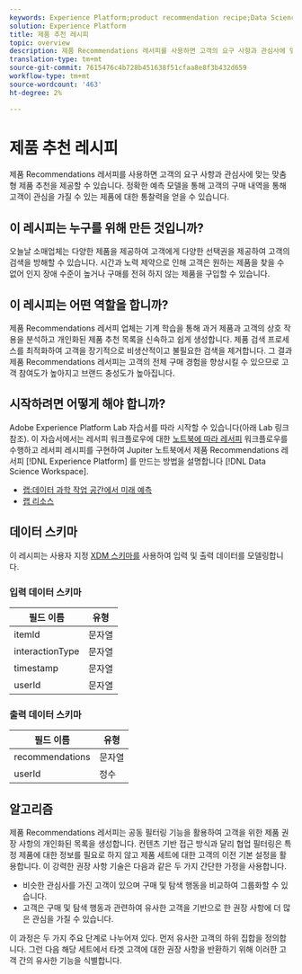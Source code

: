 ```yaml
---
keywords: Experience Platform;product recommendation recipe;Data Science Workspace;popular topics;recipes;pre build recipe
solution: Experience Platform
title: 제품 추천 레시피
topic: overview
description: 제품 Recommendations 레서피를 사용하면 고객의 요구 사항과 관심사에 맞는 맞춤형 제품 추천을 제공할 수 있습니다. 정확한 예측 모델을 통해 고객의 구매 내역을 통해 고객이 관심을 가질 수 있는 제품에 대한 통찰력을 얻을 수 있습니다.
translation-type: tm+mt
source-git-commit: 7615476c4b728b451638f51cfaa8e8f3b432d659
workflow-type: tm+mt
source-wordcount: '463'
ht-degree: 2%

---
```



# 제품 추천 레시피

제품 Recommendations 레서피를 사용하면 고객의 요구 사항과 관심사에 맞는 맞춤형 제품 추천을 제공할 수 있습니다. 정확한 예측 모델을 통해 고객의 구매 내역을 통해 고객이 관심을 가질 수 있는 제품에 대한 통찰력을 얻을 수 있습니다.

## 이 레시피는 누구를 위해 만든 것입니까?

오늘날 소매업체는 다양한 제품을 제공하여 고객에게 다양한 선택권을 제공하여 고객의 검색을 방해할 수 있습니다. 시간과 노력 제약으로 인해 고객은 원하는 제품을 찾을 수 없어 인지 장애 수준이 높거나 구매를 전혀 하지 않는 제품을 구입할 수 있습니다.

## 이 레시피는 어떤 역할을 합니까?

제품 Recommendations 레서피 업체는 기계 학습을 통해 과거 제품과 고객의 상호 작용을 분석하고 개인화된 제품 추천 목록을 신속하고 쉽게 생성합니다. 제품 검색 프로세스를 최적화하여 고객을 장기적으로 비생산적이고 불필요한 검색을 제거합니다. 그 결과 제품 Recommendations 레서피는 고객의 전체 구매 경험을 향상시킬 수 있으므로 고객 참여도가 높아지고 브랜드 충성도가 높아집니다.

## 시작하려면 어떻게 해야 합니까?

Adobe Experience Platform Lab 자습서를 따라 시작할 수 있습니다(아래 Lab 링크 참조). 이 자습서에서는 레서피 워크플로우에 대한 [노트북에 따라 레서피](../jupyterlab/create-a-recipe.md) 워크플로우를 수행하고 레서피 레시피를 구현하여 Jupiter 노트북에서 제품 Recommendations 레서피 [!DNL Experience Platform] 를 만드는 방법을 설명합니다 [!DNL Data Science Workspace].

* [랩:데이터 과학 작업 공간에서 미래 예측](https://expleague.azureedge.net/labs/L777/index.html)
* [랩 리소스](https://github.com/adobe/experience-platform-dsw-reference/tree/master/Summit/2019/resources)

## 데이터 스키마

이 레시피는 사용자 지정 [XDM 스키마를](../../xdm/schema/field-dictionary.md) 사용하여 입력 및 출력 데이터를 모델링합니다.

### 입력 데이터 스키마

| 필드 이름 | 유형 |
--- | ---
| itemId | 문자열 |
| interactionType | 문자열 |
| timestamp | 문자열 |
| userId | 문자열 |

### 출력 데이터 스키마

| 필드 이름 | 유형 |
--- | ---
| recommendations | 문자열 |
| userId | 정수 |

## 알고리즘

제품 Recommendations 레서피는 공동 필터링 기능을 활용하여 고객을 위한 제품 권장 사항의 개인화된 목록을 생성합니다. 컨텐츠 기반 접근 방식과 달리 협업 필터링은 특정 제품에 대한 정보를 필요로 하지 않고 제품 세트에 대한 고객의 이전 기본 설정을 활용합니다. 이 강력한 권장 사항 기술은 다음과 같은 두 가지 간단한 가정을 사용합니다.
* 비슷한 관심사를 가진 고객이 있으며 구매 및 탐색 행동을 비교하여 그룹화할 수 있습니다.
* 고객은 구매 및 탐색 행동과 관련하여 유사한 고객을 기반으로 한 권장 사항에 더 많은 관심을 가질 수 있습니다.

이 과정은 두 가지 주요 단계로 나누어져 있다. 먼저 유사한 고객의 하위 집합을 정의합니다. 그런 다음 해당 세트에서 타겟 고객에 대한 권장 사항을 반환하기 위해 이러한 고객 간의 유사한 기능을 식별합니다.
